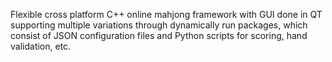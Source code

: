 Flexible cross platform C++ online mahjong framework with GUI done in QT supporting multiple variations through dynamically run packages, which consist of JSON configuration files and Python scripts for scoring, hand validation, etc.
